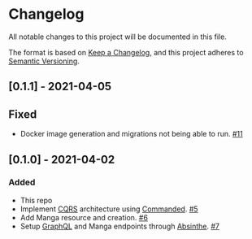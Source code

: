 # Changelog

All notable changes to this project will be documented in this file.

The format is based on [Keep a Changelog](https://keepachangelog.com/en/1.0.0/), and this project adheres to [Semantic Versioning](https://semver.org/spec/v2.0.0.html).

## [0.1.1] - 2021-04-05

## Fixed

- Docker image generation and migrations not being able to run. [#11](https://github.com/read-mangaroo/server/pull/11)

## [0.1.0] - 2021-04-02

### Added

- This repo
- Implement [CQRS](https://microservices.io/patterns/data/cqrs.html) architecture using [Commanded](https://github.com/commanded/commanded). [#5](https://github.com/read-mangaroo/server/pull/5)
- Add Manga resource and creation. [#6](https://github.com/read-mangaroo/server/pull/6)
- Setup [GraphQL](https://graphql.org/) and Manga endpoints through [Absinthe](https://absinthe-graphql.org/). [#7](https://github.com/read-mangaroo/server/pull/7)
